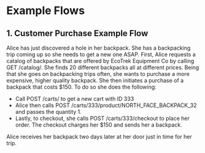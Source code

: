 # Example Flows

## 1. Customer Purchase Example Flow
Alice has just discovered a hole in her backpack. She has a backpacking trip coming up so she needs to get a new one ASAP. First, Alice requests a catalog of backpacks that are offered by EcoTrek Equipment Co by calling GET /catalog/. She finds 20 different backpacks all at different prices. Being that she goes on backpacking trips often, she wants to purchase a more expensive, higher quality backpack. She then initiates a purchase of a backpack that costs $150. 
To do so she does the following:
* Call POST /carts/ to get a new cart with ID 333
* Alice then calls POST /carts/333/product/NORTH_FACE_BACKPACK_32 and passes the quantity 1.
* Lastly, to checkout, she calls POST /carts/333/checkout to place her order. The checkout charges her $150 and sends her a backpack.

Alice receives her backpack two days later at her door just in time for her trip.
